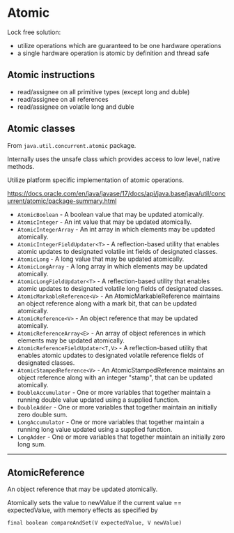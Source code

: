 # Atomic

Lock free solution:

* utilize operations which are guaranteed to be one hardware operations
* a single hardware operation is atomic by definition and thread safe

## Atomic instructions

* read/assignee on all primitive types (except long and duble)
* read/assignee on all references
* read/assignee on volatile long and duble

## Atomic classes

From `java.util.concurrent.atomic` package.

Internally uses the unsafe class which provides access to low level, native methods.

Utilize platform specific implementation of atomic operations.

https://docs.oracle.com/en/java/javase/17/docs/api/java.base/java/util/concurrent/atomic/package-summary.html

* `AtomicBoolean` - A boolean value that may be updated atomically.
* `AtomicInteger` - An int value that may be updated atomically.
* `AtomicIntegerArray` - An int array in which elements may be updated atomically.
* `AtomicIntegerFieldUpdater<T>` - A reflection-based utility that enables atomic updates to designated volatile int fields of designated classes.
* `AtomicLong` - A long value that may be updated atomically.
* `AtomicLongArray` - A long array in which elements may be updated atomically.
* `AtomicLongFieldUpdater<T>` - A reflection-based utility that enables atomic updates to designated volatile long fields of designated classes.
* `AtomicMarkableReference<V>` - An AtomicMarkableReference maintains an object reference along with a mark bit, that can be updated atomically.
* `AtomicReference<V>` - An object reference that may be updated atomically.
* `AtomicReferenceArray<E>` - An array of object references in which elements may be updated atomically.
* `AtomicReferenceFieldUpdater<T,V>` - A reflection-based utility that enables atomic updates to designated volatile reference fields of designated classes.
* `AtomicStampedReference<V>` - An AtomicStampedReference maintains an object reference along with an integer "stamp", that can be updated atomically.
* `DoubleAccumulator` - One or more variables that together maintain a running double value updated using a supplied function.
* `DoubleAdder` - One or more variables that together maintain an initially zero double sum.
* `LongAccumulator` - One or more variables that together maintain a running long value updated using a supplied function.
* `LongAdder` - One or more variables that together maintain an initially zero long sum.

-----------------------------------------------------------------------------------

## AtomicReference

An object reference that may be updated atomically.

Atomically sets the value to newValue if the current value == expectedValue, with memory effects as specified by

```
final boolean compareAndSet(V expectedValue, V newValue)
```
